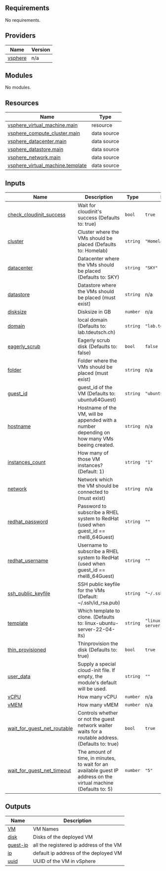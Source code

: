 <!-- BEGIN_TF_DOCS -->
## Requirements

No requirements.

## Providers

| Name | Version |
|------|---------|
| <a name="provider_vsphere"></a> [vsphere](#provider\_vsphere) | n/a |

## Modules

No modules.

## Resources

| Name | Type |
|------|------|
| [vsphere_virtual_machine.main](https://registry.terraform.io/providers/hashicorp/vsphere/latest/docs/resources/virtual_machine) | resource |
| [vsphere_compute_cluster.main](https://registry.terraform.io/providers/hashicorp/vsphere/latest/docs/data-sources/compute_cluster) | data source |
| [vsphere_datacenter.main](https://registry.terraform.io/providers/hashicorp/vsphere/latest/docs/data-sources/datacenter) | data source |
| [vsphere_datastore.main](https://registry.terraform.io/providers/hashicorp/vsphere/latest/docs/data-sources/datastore) | data source |
| [vsphere_network.main](https://registry.terraform.io/providers/hashicorp/vsphere/latest/docs/data-sources/network) | data source |
| [vsphere_virtual_machine.template](https://registry.terraform.io/providers/hashicorp/vsphere/latest/docs/data-sources/virtual_machine) | data source |

## Inputs

| Name | Description | Type | Default | Required |
|------|-------------|------|---------|:--------:|
| <a name="input_check_cloudinit_success"></a> [check\_cloudinit\_success](#input\_check\_cloudinit\_success) | Wait for cloudinit's success (Defaults to: true) | `bool` | `true` | no |
| <a name="input_cluster"></a> [cluster](#input\_cluster) | Cluster where the VMs should be placed (Defaults to: Homelab) | `string` | `"Homelab"` | no |
| <a name="input_datacenter"></a> [datacenter](#input\_datacenter) | Datacenter where the VMs should be placed (Defaults to: SKY) | `string` | `"SKY"` | no |
| <a name="input_datastore"></a> [datastore](#input\_datastore) | Datastore where the VMs should be placed (must exist) | `string` | n/a | yes |
| <a name="input_disksize"></a> [disksize](#input\_disksize) | Disksize in GB | `number` | n/a | yes |
| <a name="input_domain"></a> [domain](#input\_domain) | local domain (Defaults to: lab.tdeutsch.ch) | `string` | `"lab.tdeutsch.ch"` | no |
| <a name="input_eagerly_scrub"></a> [eagerly\_scrub](#input\_eagerly\_scrub) | Eagerly scrub disk (Defaults to: false) | `bool` | `false` | no |
| <a name="input_folder"></a> [folder](#input\_folder) | Folder where the VMs should be placed (must exist) | `string` | n/a | yes |
| <a name="input_guest_id"></a> [guest\_id](#input\_guest\_id) | guest\_id of the VM (Defaults to: ubuntu64Guest) | `string` | `"ubuntu64Guest"` | no |
| <a name="input_hostname"></a> [hostname](#input\_hostname) | Hostname of the VM, will be appended with a number depending on how many VMs beeing created. | `string` | n/a | yes |
| <a name="input_instances_count"></a> [instances\_count](#input\_instances\_count) | How many of those VM instances? (Default: 1) | `string` | `"1"` | no |
| <a name="input_network"></a> [network](#input\_network) | Network which the VM should be connected to (must exist) | `string` | n/a | yes |
| <a name="input_redhat_password"></a> [redhat\_password](#input\_redhat\_password) | Password to subscribe a RHEL system to RedHat (used when guest\_id == rhel8\_64Guest) | `string` | `""` | no |
| <a name="input_redhat_username"></a> [redhat\_username](#input\_redhat\_username) | Username to subscribe a RHEL system to RedHat (used when guest\_id == rhel8\_64Guest) | `string` | `""` | no |
| <a name="input_ssh_public_keyfile"></a> [ssh\_public\_keyfile](#input\_ssh\_public\_keyfile) | SSH public keyfile for the VMs (Default: ~/.ssh/id\_rsa.pub) | `string` | `"~/.ssh/id_rsa.pub"` | no |
| <a name="input_template"></a> [template](#input\_template) | Which template to clone. (Defaults to: linux-ubuntu-server-22-04-lts) | `string` | `"linux-ubuntu-server-22-04-lts"` | no |
| <a name="input_thin_provisioned"></a> [thin\_provisioned](#input\_thin\_provisioned) | Thinprovision the disk (Defaults to: true) | `bool` | `true` | no |
| <a name="input_user_data"></a> [user\_data](#input\_user\_data) | Supply a special cloud-init file. If empty, the module's default will be used. | `string` | `""` | no |
| <a name="input_vCPU"></a> [vCPU](#input\_vCPU) | How many vCPU | `number` | n/a | yes |
| <a name="input_vMEM"></a> [vMEM](#input\_vMEM) | How many vMEM | `number` | n/a | yes |
| <a name="input_wait_for_guest_net_routable"></a> [wait\_for\_guest\_net\_routable](#input\_wait\_for\_guest\_net\_routable) | Controls whether or not the guest network waiter waits for a routable address. (Defaults to: true) | `bool` | `true` | no |
| <a name="input_wait_for_guest_net_timeout"></a> [wait\_for\_guest\_net\_timeout](#input\_wait\_for\_guest\_net\_timeout) | The amount of time, in minutes, to wait for an available guest IP address on the virtual machine (Defaults to: 5) | `number` | `"5"` | no |

## Outputs

| Name | Description |
|------|-------------|
| <a name="output_VM"></a> [VM](#output\_VM) | VM Names |
| <a name="output_disk"></a> [disk](#output\_disk) | Disks of the deployed VM |
| <a name="output_guest-ip"></a> [guest-ip](#output\_guest-ip) | all the registered ip address of the VM |
| <a name="output_ip"></a> [ip](#output\_ip) | default ip address of the deployed VM |
| <a name="output_uuid"></a> [uuid](#output\_uuid) | UUID of the VM in vSphere |
<!-- END_TF_DOCS -->